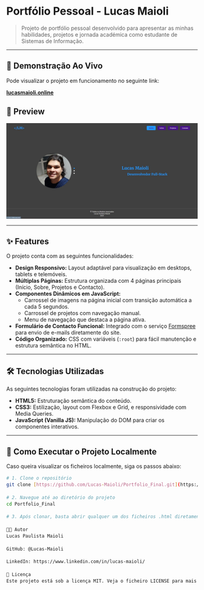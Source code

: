 # Portfólio Pessoal - Lucas Maioli

> Projeto de portfólio pessoal desenvolvido para apresentar as minhas habilidades, projetos e jornada académica como estudante de Sistemas de Informação.

---

## 🚀 Demonstração Ao Vivo

Pode visualizar o projeto em funcionamento no seguinte link:

[**lucasmaioli.online**](https://lucasmaioli.online)

## 📸 Preview

![Preview da Página Inicial do Portfólio](Assets/preview.png)

---

## ✨ Features

O projeto conta com as seguintes funcionalidades:

- **Design Responsivo:** Layout adaptável para visualização em desktops, tablets e telemóveis.
- **Múltiplas Páginas:** Estrutura organizada com 4 páginas principais (Início, Sobre, Projetos e Contacto).
- **Componentes Dinâmicos em JavaScript:**
  - Carrossel de imagens na página inicial com transição automática a cada 5 segundos.
  - Carrossel de projetos com navegação manual.
  - Menu de navegação que destaca a página ativa.
- **Formulário de Contacto Funcional:** Integrado com o serviço [Formspree](https://formspree.io/) para envio de e-mails diretamente do site.
- **Código Organizado:** CSS com variáveis (`:root`) para fácil manutenção e estrutura semântica no HTML.

---

## 🛠️ Tecnologias Utilizadas

As seguintes tecnologias foram utilizadas na construção do projeto:

- **HTML5:** Estruturação semântica do conteúdo.
- **CSS3:** Estilização, layout com Flexbox e Grid, e responsividade com Media Queries.
- **JavaScript (Vanilla JS):** Manipulação do DOM para criar os componentes interativos.

---

## 📂 Como Executar o Projeto Localmente

Caso queira visualizar os ficheiros localmente, siga os passos abaixo:

```bash
# 1. Clone o repositório
git clone [https://github.com/Lucas-Maioli/Portfolio_Final.git](https://github.com/Lucas-Maioli/Portfolio_Final.git)

# 2. Navegue até ao diretório do projeto
cd Portfolio_Final

# 3. Após clonar, basta abrir qualquer um dos ficheiros .html diretamente no seu navegador. Para uma melhor experiência, recomenda-se o uso da extensão "Live Server" no Visual Studio Code.

👨‍💻 Autor
Lucas Paulista Maioli

GitHub: @Lucas-Maioli

LinkedIn: https://www.linkedin.com/in/lucas-maioli/

📄 Licença
Este projeto está sob a licença MIT. Veja o ficheiro LICENSE para mais detalhes.
```
